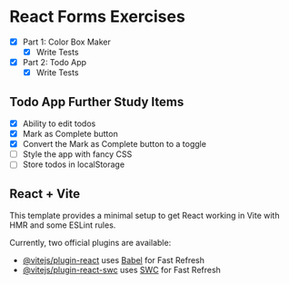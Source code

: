 React Forms Exercises
=====================

- [x] Part 1: Color Box Maker
  - [x] Write Tests
- [x] Part 2: Todo App
  - [x] Write Tests

## Todo App Further Study Items

- [x] Ability to edit todos
- [x] Mark as Complete button
- [x] Convert the Mark as Complete button to a toggle
- [ ] Style the app with fancy CSS
- [ ] Store todos in localStorage

## React + Vite

This template provides a minimal setup to get React working in Vite with HMR and some ESLint rules.

Currently, two official plugins are available:

- [@vitejs/plugin-react](https://github.com/vitejs/vite-plugin-react/blob/main/packages/plugin-react/README.md) uses [Babel](https://babeljs.io/) for Fast Refresh
- [@vitejs/plugin-react-swc](https://github.com/vitejs/vite-plugin-react-swc) uses [SWC](https://swc.rs/) for Fast Refresh
